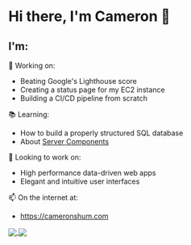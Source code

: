 # Hi there, I'm Cameron 👋

## I'm:
🔭 Working on:
- Beating Google's Lighthouse score
- Creating a status page for my EC2 instance
- Building a CI/CD pipeline from scratch

:books: Learning:
- How to build a properly structured SQL database
- About [Server Components](https://medium.com/better-programming/the-future-of-react-server-components-90f6e3e97c8a)

💬 Looking to work on:
- High performance data-driven web apps
- Elegant and intuitive user interfaces

📫 On the internet at:
- https://cameronshum.com

<a href="https://github.com/anuraghazra/github-readme-stats">
  <img align="center" src="https://github-readme-stats.vercel.app/api?username=cameronshum&hide_border=true" />
</a>
<a href="https://github.com/anuraghazra/github-readme-stats">
  <img align="center" src="https://github-readme-stats.vercel.app/api/top-langs/?username=cameronshum&layout=compact&hide_border=true" />
</a>


<!--
**CameronShum/CameronShum** is a ✨ _special_ ✨ repository because its `README.md` (this file) appears on your GitHub profile.

Here are some ideas to get you started:

- 🔭 I’m currently working on ...
- 🌱 I’m currently learning ...
- 👯 I’m looking to collaborate on ...
- 🤔 I’m looking for help with ...
- 💬 Ask me about ...
- 📫 How to reach me: ...
- 😄 Pronouns: ...
- ⚡ Fun fact: ...
-->
